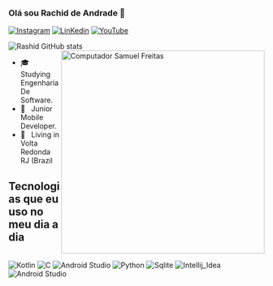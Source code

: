 ### Olá sou Rachid de Andrade  👋

[![Instagram](https://img.shields.io/badge/Instagram-E4405F?style=for-the-badge&logo=instagram&logoColor=white)](https://www.instagram.com/rashid.guitar/)
[![LinKedin](https://img.shields.io/badge/LinkedIn-0077B5?style=for-the-badge&logo=linkedin&logoColor=white)](https://www.linkedin.com/in/rachid-de-andrade-coutinho-41509b266/)
[![YouTube](https://img.shields.io/badge/YouTube-FF0000?style=for-the-badge&logo=youtube&logoColor=white)](https://www.youtube.com/@rachidandrade7733)

![Rashid GitHub stats](https://github-readme-stats.vercel.app/api?username=RachidDevAndroid&show_icons=true&theme=cobalt)
<img src="https://raw.githubusercontent.com/MicaelliMedeiros/micaellimedeiros/master/image/computer-illustration.png" min-width="400px" max-width="400px" width="400px" align="right" alt="Computador Samuel Freitas">

<p align="left"> 
  <ul>
    <li>🎓 &nbsp; Studying Engenharia De Software.</li>
    <li>📘 &nbsp; Junior Mobile Developer.</li>
    <li>📍 &nbsp;  Living in Volta Redonda RJ (Brazil </li>
  </ul>
</p>


## Tecnologias que eu uso no meu dia a dia

<div style="display: inline_black"><br>
<img aling="center" alt="Kotlin" src="https://img.shields.io/badge/Kotlin-0095D5?&style=for-the-badge&logo=kotlin&logoColor=white">
<img aling="center" alt="C" src="https://img.shields.io/badge/C-00599C?style=for-the-badge&logo=c&logoColor=white">
<img aling="center" alt="Android Studio" src="https://img.shields.io/badge/FireBase-FE7A16?style=for-the-badge&logo=&logoColor=white">
<img aling="center" alt="Python" src="https://img.shields.io/badge/Python-14354C?style=for-the-badge&logo=python&logoColor=white">
<img aling="center" alt="Sqlite" src="https://img.shields.io/badge/SQLite-07405E?style=for-the-badge&logo=sqlite&logoColor=white">
<img aling="center" alt="Intellij_Idea" src="https://img.shields.io/badge/IntelliJ_IDEA-000000.svg?style=for-the-badge&logo=intellij-idea&logoColor=white">
<img aling="center" alt="Android Studio" src="https://img.shields.io/badge/Android_Studio-3DDC8?style=for-the-badge&logo=android-studio&logoColor=white">
